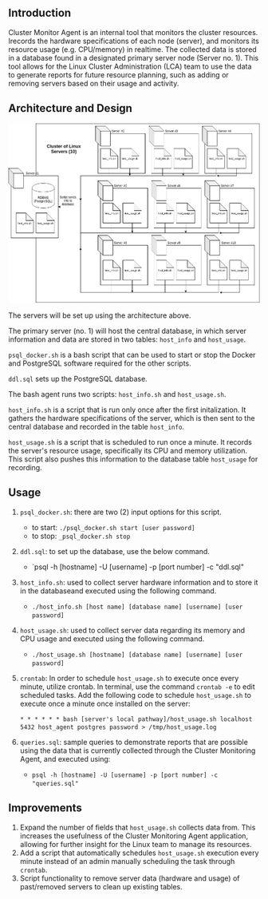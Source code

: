 ## Introduction

Cluster Monitor Agent is an internal tool that monitors the cluster resources. Irecords the hardware specifications of each node (server), and monitors its resource usage (e.g. CPU/memory) in realtime. The collected data is stored in a database found in a designated primary server node (Server no. 1). This tool allows for the Linux Cluster Administration (LCA) team to use the data to generate reports for future resource planning, such as adding or removing servers based on their usage and activity.

## Architecture and Design
![Generalized architecture for the Cluster Monitor Agent](assets/architecture.png)

The servers will be set up using the architecture above.

The primary server (no. 1) will host the central database, in which server information and data are stored in two tables: `host_info` and `host_usage`. 

`psql_docker.sh` is a bash script that can be used to start or stop the Docker and PostgreSQL software required for the other scripts.

`ddl.sql` sets up the PostgreSQL database.

The bash agent runs two scripts: `host_info.sh` and `host_usage.sh`.

`host_info.sh` is a script that is run only once after the first initalization. It gathers the hardware specifications of the server, which is then sent to the central database and recorded in the table `host_info`.

`host_usage.sh` is a script that is scheduled to run once a minute. It records the server's resource usage, specifically its CPU and memory utilization. This script also pushes this information to the database table `host_usage` for recording.

## Usage 
1. `psql_docker.sh`: there are two (2) input options for this script.
	* to start: `./psql_docker.sh start [user password]`
	* to stop: `_psql_docker.sh stop`
2. `ddl.sql`: to set up the database, use the below command.
	* `psql -h [hostname] -U [username] -p [port number] -c "ddl.sql"
3. `host_info.sh`: used to collect server hardware information and to store it in the databaseand executed using the following command.
	* `./host_info.sh [host name] [database name] [username] [user password]`
4. `host_usage.sh`: used to collect server data regarding its memory and CPU usage and executed using the following command.
	* `./host_usage.sh [hostname] [database name] [username] [user password]`

5. `crontab`: In order to schedule `host_usage.sh` to execute once every minute, utilize crontab. In terminal, use the command `crontab -e` to edit scheduled tasks. Add the following code to schedule `host_usage.sh` to execute once a minute once installed on the server:
   ```
   * * * * * * bash [server's local pathway]/host_usage.sh localhost 5432 host_agent postgres password > /tmp/host_usage.log
   ```

6. `queries.sql`: sample queries to demonstrate reports that are possible using the data that is currently collected through the Cluster Monitoring Agent, and executed using:
	* `psql -h [hostname] -U [username] -p [port number] -c "queries.sql"`

## Improvements

1. Expand the number of fields that `host_usage.sh` collects data from. This increases the usefulness of the Cluster Monitoring Agent application, allowing for further insight for the Linux team to manage its resources.
2. Add a script that automatically schedules `host_usage.sh` execution every minute instead of an admin manually scheduling the task through `crontab`.
3. Script functionality to remove server data (hardware and usage) of past/removed servers to clean up existing tables. 
